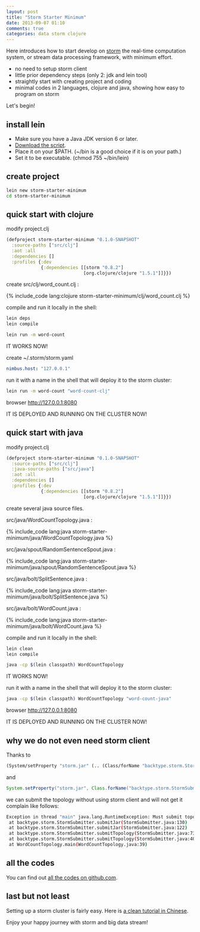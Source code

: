 ```yaml
---
layout: post
title: "Storm Starter Minimum"
date: 2013-09-07 01:10
comments: true
categories: data storm clojure
---
```


Here introduces how to start develop on [storm](http://storm-project.net/) the real-time computation system, or stream data processing framework, with minimum effort.

- no need to setup storm client
- little prior dependency steps (only 2: jdk and lein tool)
- straightly start with creating project and coding
- minimal codes in 2 languages, clojure and java, showing how easy to program on storm

Let's begin!

## install lein

- Make sure you have a Java JDK version 6 or later.
- [Download the script](https://raw.github.com/technomancy/leiningen/stable/bin/lein).
- Place it on your $PATH. (~/bin is a good choice if it is on your path.)
- Set it to be executable. (chmod 755 ~/bin/lein)

## create project

``` bash
lein new storm-starter-minimum
cd storm-starter-minimum
```

## quick start with clojure

modify project.clj

``` clojure
(defproject storm-starter-minimum "0.1.0-SNAPSHOT"
  :source-paths ["src/clj"]
  :aot :all
  :dependencies []
  :profiles {:dev
             {:dependencies [[storm "0.8.2"]
                             [org.clojure/clojure "1.5.1"]]}})
```

create src/clj/word_count.clj :

{% include_code lang:clojure storm-starter-minimum/clj/word_count.clj %}

compile and run it locally in the shell:

``` bash
lein deps
lein compile

lein run -m word-count
```

IT WORKS NOW!

create ~/.storm/storm.yaml

``` yaml
nimbus.host: "127.0.0.1"
```

run it with a name in the shell that will deploy it to the storm cluster:

``` bash
lein run -m word-count "word-count-clj"
```

browser http://127.0.0.1:8080

IT IS DEPLOYED AND RUNNING ON THE CLUSTER NOW!

## quick start with java

modify project.clj

``` clojure
(defproject storm-starter-minimum "0.1.0-SNAPSHOT"
  :source-paths ["src/clj"]
  :java-source-paths ["src/java"]
  :aot :all
  :dependencies []
  :profiles {:dev
             {:dependencies [[storm "0.8.2"]
                             [org.clojure/clojure "1.5.1"]]}})
```

create several java source files.

src/java/WordCountTopology.java :

{% include_code lang:java storm-starter-minimum/java/WordCountTopology.java %}

src/java/spout/RandomSentenceSpout.java :

{% include_code lang:java storm-starter-minimum/java/spout/RandomSentenceSpout.java %}

src/java/bolt/SplitSentence.java :

{% include_code lang:java storm-starter-minimum/java/bolt/SplitSentence.java %}

src/java/bolt/WordCount.java :

{% include_code lang:java storm-starter-minimum/java/bolt/WordCount.java %}

compile and run it locally in the shell:

``` bash
lein clean
lein compile

java -cp $(lein classpath) WordCountTopology
```

IT WORKS NOW!


run it with a name in the shell that will deploy it to the storm cluster:

``` bash
java -cp $(lein classpath) WordCountTopology "word-count-java"
```

browser http://127.0.0.1:8080

IT IS DEPLOYED AND RUNNING ON THE CLUSTER NOW!

## why we do not even need storm client

Thanks to 

``` clojure
(System/setProperty "storm.jar" (.. (Class/forName "backtype.storm.StormSubmitter") getProtectionDomain getCodeSource getLocation getPath))
```

and

``` java
System.setProperty("storm.jar", Class.forName("backtype.storm.StormSubmitter").getProtectionDomain().getCodeSource().getLocation().getPath());
```

we can submit the topology without using storm client and will not get it complain like follows:

``` bash
Exception in thread "main" java.lang.RuntimeException: Must submit topologies using the 'storm' client script so that StormSubmitter knows which jar to upload.
 at backtype.storm.StormSubmitter.submitJar(StormSubmitter.java:130)
 at backtype.storm.StormSubmitter.submitJar(StormSubmitter.java:122)
 at backtype.storm.StormSubmitter.submitTopology(StormSubmitter.java:73)
 at backtype.storm.StormSubmitter.submitTopology(StormSubmitter.java:40)
 at WordCountTopology.main(WordCountTopology.java:39)
```

## all the codes

You can find out [all the codes on github.com](https://github.com/hmisty/storm-starter-minimum). 

## last but not least

Setting up a storm cluster is fairly easy. Here is [a clean tutorial in Chinese](http://blog.linezing.com/2013/01/how-to-install-and-deploy-storm-cluster?spm=0.0.0.0.L4IWks).

Enjoy your happy journey with storm and big data stream!

